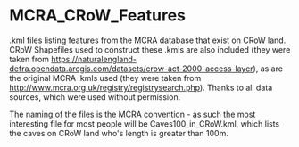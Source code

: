 # MCRA_CRoW_Features
.kml files listing features from the MCRA database that exist on CRoW land. CRoW Shapefiles used to construct these .kmls are also included (they were taken from https://naturalengland-defra.opendata.arcgis.com/datasets/crow-act-2000-access-layer), as are the original MCRA .kmls used (they were taken from http://www.mcra.org.uk/registry/registrysearch.php). Thanks to all data sources, which were used without permission.

The naming of the files is the MCRA convention - as such the most interesting file for most people will be Caves100_in_CRoW.kml, which lists the caves on CRoW land who's length is greater than 100m.
